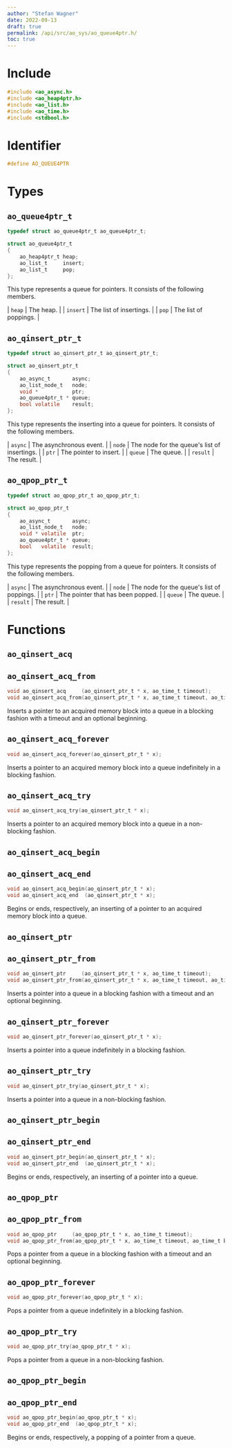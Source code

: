 ```yaml
---
author: "Stefan Wagner"
date: 2022-09-13
draft: true
permalink: /api/src/ao_sys/ao_queue4ptr.h/
toc: true
---
```


# Include

```c
#include <ao_async.h>
#include <ao_heap4ptr.h>
#include <ao_list.h>
#include <ao_time.h>
#include <stdbool.h>
```

# Identifier

```c
#define AO_QUEUE4PTR
```

# Types

## `ao_queue4ptr_t`

```c
typedef struct ao_queue4ptr_t ao_queue4ptr_t;
```

```c
struct ao_queue4ptr_t
{
    ao_heap4ptr_t heap;
    ao_list_t     insert;
    ao_list_t     pop;
};
```

This type represents a queue for pointers. It consists of the following members.

| `heap` | The heap. |
| `insert` | The list of insertings. |
| `pop` | The list of poppings. |

## `ao_qinsert_ptr_t`

```c
typedef struct ao_qinsert_ptr_t ao_qinsert_ptr_t;
```

```c
struct ao_qinsert_ptr_t
{
    ao_async_t       async;
    ao_list_node_t   node;
    void *           ptr;
    ao_queue4ptr_t * queue;
    bool volatile    result;
};
```

This type represents the inserting into a queue for pointers. It consists of the following members.

| `async` | The asynchronous event. |
| `node` | The node for the queue's list of insertings. |
| `ptr` | The pointer to insert. |
| `queue` | The queue. |
| `result` | The result. |

## `ao_qpop_ptr_t`

```c
typedef struct ao_qpop_ptr_t ao_qpop_ptr_t;
```

```c
struct ao_qpop_ptr_t
{
    ao_async_t       async;
    ao_list_node_t   node;
    void * volatile  ptr;
    ao_queue4ptr_t * queue;
    bool   volatile  result;
};
```

This type represents the popping from a queue for pointers. It consists of the following members.

| `async` | The asynchronous event. |
| `node` | The node for the queue's list of poppings. |
| `ptr` | The pointer that has been popped. |
| `queue` | The queue. |
| `result` | The result. |

# Functions

## `ao_qinsert_acq`
## `ao_qinsert_acq_from`

```c
void ao_qinsert_acq     (ao_qinsert_ptr_t * x, ao_time_t timeout);
void ao_qinsert_acq_from(ao_qinsert_ptr_t * x, ao_time_t timeout, ao_time_t beginning);
```

Inserts a pointer to an acquired memory block into a queue in a blocking fashion with a timeout and an optional beginning.

## `ao_qinsert_acq_forever`

```c
void ao_qinsert_acq_forever(ao_qinsert_ptr_t * x);
```

Inserts a pointer to an acquired memory block into a queue indefinitely in a blocking fashion.

## `ao_qinsert_acq_try`

```c
void ao_qinsert_acq_try(ao_qinsert_ptr_t * x);
```

Inserts a pointer to an acquired memory block into a queue in a non-blocking fashion.

## `ao_qinsert_acq_begin`
## `ao_qinsert_acq_end`

```c
void ao_qinsert_acq_begin(ao_qinsert_ptr_t * x);
void ao_qinsert_acq_end  (ao_qinsert_ptr_t * x);
```

Begins or ends, respectively, an inserting of a pointer to an acquired memory block into a queue.

## `ao_qinsert_ptr`
## `ao_qinsert_ptr_from`

```c
void ao_qinsert_ptr     (ao_qinsert_ptr_t * x, ao_time_t timeout);
void ao_qinsert_ptr_from(ao_qinsert_ptr_t * x, ao_time_t timeout, ao_time_t beginning);
```

Inserts a pointer into a queue in a blocking fashion with a timeout and an optional beginning.

## `ao_qinsert_ptr_forever`

```c
void ao_qinsert_ptr_forever(ao_qinsert_ptr_t * x);
```

Inserts a pointer into a queue indefinitely in a blocking fashion.

## `ao_qinsert_ptr_try`

```c
void ao_qinsert_ptr_try(ao_qinsert_ptr_t * x);
```

Inserts a pointer into a queue in a non-blocking fashion.

## `ao_qinsert_ptr_begin`
## `ao_qinsert_ptr_end`

```c
void ao_qinsert_ptr_begin(ao_qinsert_ptr_t * x);
void ao_qinsert_ptr_end  (ao_qinsert_ptr_t * x);
```

Begins or ends, respectively, an inserting of a pointer into a queue.

## `ao_qpop_ptr`
## `ao_qpop_ptr_from`

```c
void ao_qpop_ptr     (ao_qpop_ptr_t * x, ao_time_t timeout);
void ao_qpop_ptr_from(ao_qpop_ptr_t * x, ao_time_t timeout, ao_time_t beginning);
```

Pops a pointer from a queue in a blocking fashion with a timeout and an optional beginning.

## `ao_qpop_ptr_forever`

```c
void ao_qpop_ptr_forever(ao_qpop_ptr_t * x);
```

Pops a pointer from a queue indefinitely in a blocking fashion.

## `ao_qpop_ptr_try`

```c
void ao_qpop_ptr_try(ao_qpop_ptr_t * x);
```

Pops a pointer from a queue in a non-blocking fashion.

## `ao_qpop_ptr_begin`
## `ao_qpop_ptr_end`

```c
void ao_qpop_ptr_begin(ao_qpop_ptr_t * x);
void ao_qpop_ptr_end  (ao_qpop_ptr_t * x);
```

Begins or ends, respectively, a popping of a pointer from a queue.

